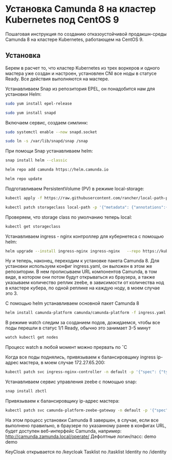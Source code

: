 
# Установка Camunda 8 на кластер Kubernetes под CentOS 9

Пошаговая инструкция по созданию отказоустойчивой продакшн-среды Camunda 8 на кластере Kubernetes, работающем на CentOS 9.

## Установка
Берем в расчет то, что кластер Kubernetes из трех воркеров и одного мастера уже создан и настроен, установлен CNI все ноды в статусе Ready. Все действия выполняются на мастере.

Устанавливаем Snap из репозитория EPEL, он понадобится нам для установки Helm:

```bash
sudo yum install epel-release
```
```bash
sudo yum install snapd
```
Включаем сервис, создаем симлинк:
```bash
sudo systemctl enable --now snapd.socket
```
```bash
sudo ln -s /var/lib/snapd/snap /snap
```

При помощи Snap устанавливаем helm:
```bash
snap install helm --classic
```
```bash
helm repo add camunda https://helm.camunda.io
```
```bash
helm repo update
```

Подготавливаем PersistentVolume (PV) в режиме local-storage:
```bash
kubectl apply -f https://raw.githubusercontent.com/rancher/local-path-provisioner/master/deploy/local-path-storage.yaml
```
```bash
kubectl patch storageclass local-path -p '{"metadata": {"annotations":{"storageclass.kubernetes.io/is-default-class":"true"}}}'
```
Проверяем, что storage class по умолчанию теперь local:
```bash
kubectl get storageclass
```

Устанавливаем ingress - nginx контроллер для кубернетеса c помощью helm:
```bash
helm upgrade --install ingress-nginx ingress-nginx   --repo https://kubernetes.github.io/ingress-nginx   --namespace default
```

Ну и теперь, наконец, переходим к установке пакета Camunda 8. Для установки используем конфиг ingress.yaml, он выложен в этом же репозитории. В нем прописываем URL компонентов Camunda, в том виде, в котором они потом будут открываться из браузера, а также указываем количество реплик zeebe, в зависимости от количества нод в кластере кубера, по одной реплике на каждую ноду, в моем случае это 3.

С помощью helm устанавливаем основной пакет Camunda 8
```bash
helm install camunda-platform camunda/camunda-platform -f ingress.yaml
```
В режиме watch следим за созданием подов, дожидаемся, чтобы все поды перешли в статус 1/1 Ready, обычно это занимает 3-5 минут
```bash
watch kubectl get nodes
```
Процесс watch в любой момент можно прервать по ˆC

Когда все поды поднялись, привязываем к балансировщику ingress ip-адрес мастера, в моем случае 172.27.65.200:
```bash
kubectl patch svc ingress-nginx-controller -n default -p '{"spec": {"type": "LoadBalancer", "externalIPs":["172.27.65.200"]}}'
```
Устанавливаем сервис управления zeebe с помощью snap:
```bash
snap install zbctl
```
Привязываем к балансировщику ip-адрес мастера:
```bash
kubectl patch svc camunda-platform-zeebe-gateway -n default -p '{"spec": {"type": "LoadBalancer", "externalIPs":["172.27.64.215"]}}'
```

На этом процесс установки Camunda 8 завершен, в случае, если все выполнено правильно, в браузере по указанному ранее в конфигах URL, будет доступен веб-интерфейс Camunda, например:
http://camunda.zamunda.local/operate/
Дефолтные логин/пасс: demo demo

KeyCloak открывается по /keycloak
Tasklist по /tasklist
Identity по /identity




